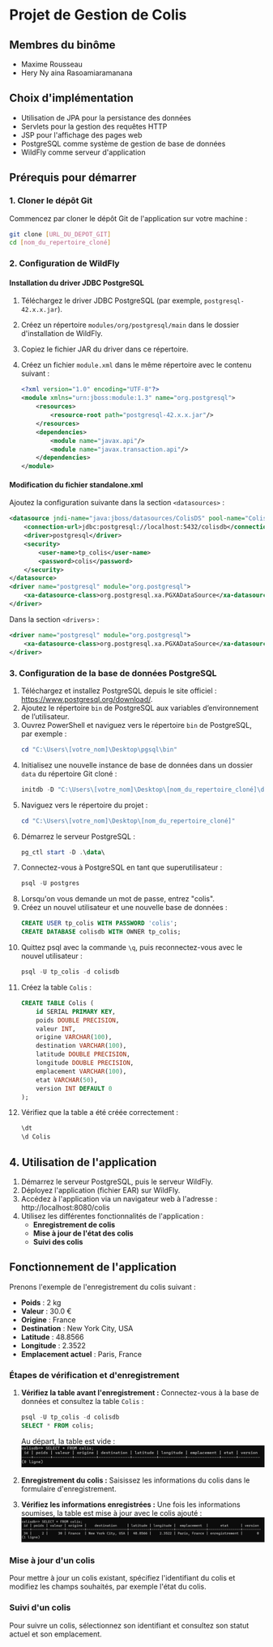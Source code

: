 
# Projet de Gestion de Colis

## Membres du binôme
- Maxime Rousseau
- Hery Ny aina Rasoamiaramanana

## Choix d'implémentation
- Utilisation de JPA pour la persistance des données
- Servlets pour la gestion des requêtes HTTP
- JSP pour l'affichage des pages web
- PostgreSQL comme système de gestion de base de données
- WildFly comme serveur d'application

## Prérequis pour démarrer

### 1. Cloner le dépôt Git
Commencez par cloner le dépôt Git de l'application sur votre machine :
```bash
git clone [URL_DU_DEPOT_GIT]
cd [nom_du_repertoire_cloné]
```

### 2. Configuration de WildFly

#### Installation du driver JDBC PostgreSQL
1. Téléchargez le driver JDBC PostgreSQL (par exemple, `postgresql-42.x.x.jar`).
2. Créez un répertoire `modules/org/postgresql/main` dans le dossier d'installation de WildFly.
3. Copiez le fichier JAR du driver dans ce répertoire.
4. Créez un fichier `module.xml` dans le même répertoire avec le contenu suivant :

    ```xml
    <?xml version="1.0" encoding="UTF-8"?>
    <module xmlns="urn:jboss:module:1.3" name="org.postgresql">
        <resources>
            <resource-root path="postgresql-42.x.x.jar"/>
        </resources>
        <dependencies>
            <module name="javax.api"/>
            <module name="javax.transaction.api"/>
        </dependencies>
    </module>
    ```

#### Modification du fichier standalone.xml
Ajoutez la configuration suivante dans la section `<datasources>` :
    
```xml
<datasource jndi-name="java:jboss/datasources/ColisDS" pool-name="ColisDS" enabled="true" use-java-context="true">
    <connection-url>jdbc:postgresql://localhost:5432/colisdb</connection-url>
    <driver>postgresql</driver>
    <security>
        <user-name>tp_colis</user-name>
        <password>colis</password>
    </security>
</datasource>
<driver name="postgresql" module="org.postgresql">
    <xa-datasource-class>org.postgresql.xa.PGXADataSource</xa-datasource-class>
</driver>
```

Dans la section `<drivers>` :
    
```xml
<driver name="postgresql" module="org.postgresql">
    <xa-datasource-class>org.postgresql.xa.PGXADataSource</xa-datasource-class>
</driver>
```

### 3. Configuration de la base de données PostgreSQL

1. Téléchargez et installez PostgreSQL depuis le site officiel : https://www.postgresql.org/download/.
2. Ajoutez le répertoire `bin` de PostgreSQL aux variables d’environnement de l’utilisateur.
3. Ouvrez PowerShell et naviguez vers le répertoire `bin` de PostgreSQL, par exemple :
    ```powershell
    cd "C:\Users\[votre_nom]\Desktop\pgsql\bin"
    ```
4. Initialisez une nouvelle instance de base de données dans un dossier `data` du répertoire Git cloné :
    ```powershell
    initdb -D "C:\Users\[votre_nom]\Desktop\[nom_du_repertoire_cloné]\data" -U postgres -E UTF8 -A scram-sha-256 --pwfile "password.txt"
    ```
5. Naviguez vers le répertoire du projet :
    ```powershell
    cd "C:\Users\[votre_nom]\Desktop\[nom_du_repertoire_cloné]"
    ```
6. Démarrez le serveur PostgreSQL :
    ```powershell
    pg_ctl start -D .\data\
    ```
7. Connectez-vous à PostgreSQL en tant que superutilisateur :
    ```powershell
    psql -U postgres
    ```
8. Lorsqu'on vous demande un mot de passe, entrez "colis".
9. Créez un nouvel utilisateur et une nouvelle base de données :
    ```sql
    CREATE USER tp_colis WITH PASSWORD 'colis';
    CREATE DATABASE colisdb WITH OWNER tp_colis;
    ```
10. Quittez psql avec la commande `\q`, puis reconnectez-vous avec le nouvel utilisateur :
    ```powershell
    psql -U tp_colis -d colisdb
    ```
11. Créez la table `Colis` :
    ```sql
    CREATE TABLE Colis (
        id SERIAL PRIMARY KEY,
        poids DOUBLE PRECISION,
        valeur INT,
        origine VARCHAR(100),
        destination VARCHAR(100),
        latitude DOUBLE PRECISION,
        longitude DOUBLE PRECISION,
        emplacement VARCHAR(100),
        etat VARCHAR(50),
        version INT DEFAULT 0
    );
    ```
12. Vérifiez que la table a été créée correctement :
    ```sql
    \dt
    \d Colis
    ```


## 4. Utilisation de l'application
1. Démarrez le serveur PostgreSQL, puis le serveur WildFly.
2. Déployez l'application (fichier EAR) sur WildFly.
3. Accédez à l'application via un navigateur web à l'adresse : http://localhost:8080/colis
4. Utilisez les différentes fonctionnalités de l'application :
    - **Enregistrement de colis**
    - **Mise à jour de l'état des colis**
    - **Suivi des colis**

## Fonctionnement de l'application

Prenons l'exemple de l'enregistrement du colis suivant :
- **Poids** : 2 kg
- **Valeur** : 30.0 €
- **Origine** : France
- **Destination** : New York City, USA
- **Latitude** : 48.8566
- **Longitude** : 2.3522
- **Emplacement actuel** : Paris, France

### Étapes de vérification et d'enregistrement

1. **Vérifiez la table avant l'enregistrement :**
    Connectez-vous à la base de données et consultez la table `Colis` :
    ```sql
    psql -U tp_colis -d colisdb
    SELECT * FROM colis;
    ```
    Au départ, la table est vide :
    ![Table vide](z-img/empty-table.png)

2. **Enregistrement du colis :**
    Saisissez les informations du colis dans le formulaire d'enregistrement.

3. **Vérifiez les informations enregistrées :**
    Une fois les informations soumises, la table est mise à jour avec le colis ajouté :
    ![Colis ajouté](z-img/package-added.png)

### Mise à jour d'un colis

Pour mettre à jour un colis existant, spécifiez l'identifiant du colis et modifiez les champs souhaités, par exemple l'état du colis.

### Suivi d'un colis

Pour suivre un colis, sélectionnez son identifiant et consultez son statut actuel et son emplacement.


